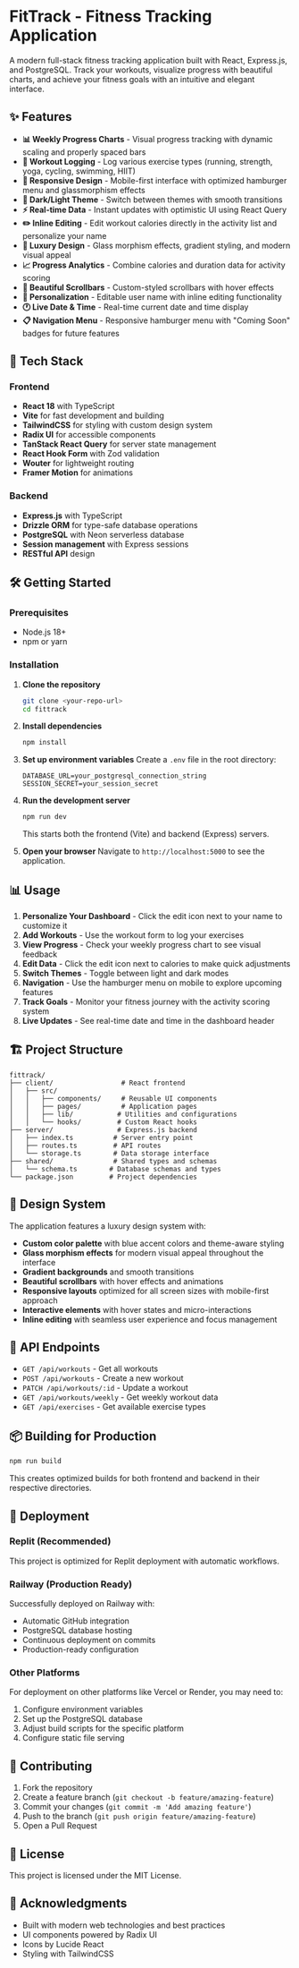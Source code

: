 # FitTrack - Fitness Tracking Application

A modern full-stack fitness tracking application built with React, Express.js, and PostgreSQL. Track your workouts, visualize progress with beautiful charts, and achieve your fitness goals with an intuitive and elegant interface.

## ✨ Features

- **📊 Weekly Progress Charts** - Visual progress tracking with dynamic scaling and properly spaced bars
- **💪 Workout Logging** - Log various exercise types (running, strength, yoga, cycling, swimming, HIIT)
- **📱 Responsive Design** - Mobile-first interface with optimized hamburger menu and glassmorphism effects
- **🌙 Dark/Light Theme** - Switch between themes with smooth transitions
- **⚡ Real-time Data** - Instant updates with optimistic UI using React Query
- **✏️ Inline Editing** - Edit workout calories directly in the activity list and personalize your name
- **🎨 Luxury Design** - Glass morphism effects, gradient styling, and modern visual appeal
- **📈 Progress Analytics** - Combine calories and duration data for activity scoring
- **🔄 Beautiful Scrollbars** - Custom-styled scrollbars with hover effects
- **👤 Personalization** - Editable user name with inline editing functionality
- **🕐 Live Date & Time** - Real-time current date and time display
- **📋 Navigation Menu** - Responsive hamburger menu with "Coming Soon" badges for future features

## 🚀 Tech Stack

### Frontend
- **React 18** with TypeScript
- **Vite** for fast development and building
- **TailwindCSS** for styling with custom design system
- **Radix UI** for accessible components
- **TanStack React Query** for server state management
- **React Hook Form** with Zod validation
- **Wouter** for lightweight routing
- **Framer Motion** for animations

### Backend
- **Express.js** with TypeScript
- **Drizzle ORM** for type-safe database operations
- **PostgreSQL** with Neon serverless database
- **Session management** with Express sessions
- **RESTful API** design

## 🛠️ Getting Started

### Prerequisites
- Node.js 18+ 
- npm or yarn

### Installation

1. **Clone the repository**
   ```bash
   git clone <your-repo-url>
   cd fittrack
   ```

2. **Install dependencies**
   ```bash
   npm install
   ```

3. **Set up environment variables**
   Create a `.env` file in the root directory:
   ```env
   DATABASE_URL=your_postgresql_connection_string
   SESSION_SECRET=your_session_secret
   ```

4. **Run the development server**
   ```bash
   npm run dev
   ```

   This starts both the frontend (Vite) and backend (Express) servers.

5. **Open your browser**
   Navigate to `http://localhost:5000` to see the application.

## 📊 Usage

1. **Personalize Your Dashboard** - Click the edit icon next to your name to customize it
2. **Add Workouts** - Use the workout form to log your exercises
3. **View Progress** - Check your weekly progress chart to see visual feedback
4. **Edit Data** - Click the edit icon next to calories to make quick adjustments
5. **Switch Themes** - Toggle between light and dark modes
6. **Navigation** - Use the hamburger menu on mobile to explore upcoming features
7. **Track Goals** - Monitor your fitness journey with the activity scoring system
8. **Live Updates** - See real-time date and time in the dashboard header

## 🏗️ Project Structure

```
fittrack/
├── client/                 # React frontend
│   ├── src/
│   │   ├── components/     # Reusable UI components
│   │   ├── pages/          # Application pages
│   │   ├── lib/           # Utilities and configurations
│   │   └── hooks/         # Custom React hooks
├── server/                # Express.js backend
│   ├── index.ts          # Server entry point
│   ├── routes.ts         # API routes
│   └── storage.ts        # Data storage interface
├── shared/               # Shared types and schemas
│   └── schema.ts        # Database schemas and types
└── package.json         # Project dependencies
```

## 🎨 Design System

The application features a luxury design system with:
- **Custom color palette** with blue accent colors and theme-aware styling
- **Glass morphism effects** for modern visual appeal throughout the interface
- **Gradient backgrounds** and smooth transitions
- **Beautiful scrollbars** with hover effects and animations
- **Responsive layouts** optimized for all screen sizes with mobile-first approach
- **Interactive elements** with hover states and micro-interactions
- **Inline editing** with seamless user experience and focus management

## 🔧 API Endpoints

- `GET /api/workouts` - Get all workouts
- `POST /api/workouts` - Create a new workout
- `PATCH /api/workouts/:id` - Update a workout
- `GET /api/workouts/weekly` - Get weekly workout data
- `GET /api/exercises` - Get available exercise types

## 📦 Building for Production

```bash
npm run build
```

This creates optimized builds for both frontend and backend in their respective directories.

## 🚀 Deployment

### Replit (Recommended)
This project is optimized for Replit deployment with automatic workflows.

### Railway (Production Ready)
Successfully deployed on Railway with:
- Automatic GitHub integration
- PostgreSQL database hosting
- Continuous deployment on commits
- Production-ready configuration

### Other Platforms
For deployment on other platforms like Vercel or Render, you may need to:
1. Configure environment variables
2. Set up the PostgreSQL database
3. Adjust build scripts for the specific platform
4. Configure static file serving

## 🤝 Contributing

1. Fork the repository
2. Create a feature branch (`git checkout -b feature/amazing-feature`)
3. Commit your changes (`git commit -m 'Add amazing feature'`)
4. Push to the branch (`git push origin feature/amazing-feature`)
5. Open a Pull Request

## 📄 License

This project is licensed under the MIT License.

## 🙏 Acknowledgments

- Built with modern web technologies and best practices
- UI components powered by Radix UI
- Icons by Lucide React
- Styling with TailwindCSS